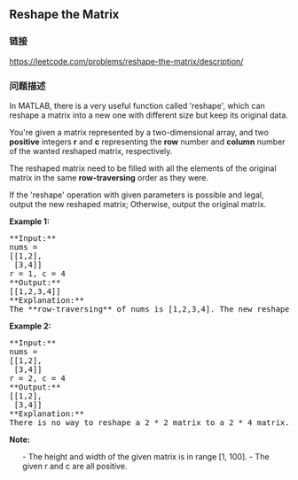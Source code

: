 ## Reshape the Matrix  
### 链接  
https://leetcode.com/problems/reshape-the-matrix/description/  
### 问题描述
In MATLAB, there is a very useful function called 'reshape', which can reshape a matrix into a new one with different size but keep its original data.



You're given a matrix represented by a two-dimensional array, and two **positive** integers **r** and **c** representing the **row** number and **column** number of the wanted reshaped matrix, respectively.

The reshaped matrix need to be filled with all the elements of the original matrix in the same **row-traversing** order as they were.



If the 'reshape' operation with given parameters is possible and legal, output the new reshaped matrix; Otherwise, output the original matrix.


**Example 1:**<br />
<pre>
**Input:** 
nums = 
[[1,2],
 [3,4]]
r = 1, c = 4
**Output:** 
[[1,2,3,4]]
**Explanation:**<br>The **row-traversing** of nums is [1,2,3,4]. The new reshaped matrix is a 1 * 4 matrix, fill it row by row by using the previous list.
</pre>


**Example 2:**<br />
<pre>
**Input:** 
nums = 
[[1,2],
 [3,4]]
r = 2, c = 4
**Output:** 
[[1,2],
 [3,4]]
**Explanation:**<br>There is no way to reshape a 2 * 2 matrix to a 2 * 4 matrix. So output the original matrix.
</pre>


**Note:**<br>
<ol>
- The height and width of the given matrix is in range [1, 100].
- The given r and c are all positive.
</ol>

